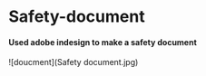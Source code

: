 # Safety-document


 #### Used adobe indesign to make a safety document
![doucment](Safety document.jpg)
